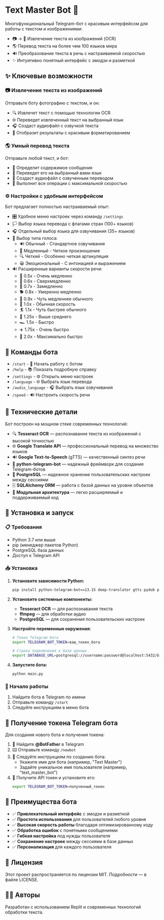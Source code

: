 # Text Master Bot 🤖

Многофункциональный Telegram-бот с красивым интерфейсом для работы с текстом и изображениями:
- 📷 → 📝 Извлечение текста из изображений (OCR)
- 🌎 Перевод текста на более чем 100 языков мира
- 🔊 Преобразование текста в речь с настраиваемой скоростью
- ✨ Интуитивно понятный интерфейс с эмодзи и разметкой

## ✨ Ключевые возможности

### 📷 Извлечение текста из изображений
Отправьте боту фотографию с текстом, и он:
- 🔍 Извлечет текст с помощью технологии OCR
- 🌐 Переведет извлеченный текст на выбранный язык
- 🎧 Создаст аудиофайл с озвучкой текста
- 💬 Отобразит результаты с красивым форматированием

### 🌎 Умный перевод текста
Отправьте любой текст, и бот:
- 📝 Определит содержимое сообщения
- 🔄 Переведет его на выбранный вами язык
- 🎵 Создаст аудиофайл с озвученным переводом
- 🚀 Выполнит все операции с максимальной скоростью

### ⚙️ Настройки с удобным интерфейсом
Бот предлагает полностью настраиваемый опыт:
- 🎛️ Удобное меню настроек через команду `/settings`
- 🏳️ Выбор языка перевода с флагами стран (100+ языков)
- 🎧 Отдельный выбор языка для озвучивания (35+ языков)
- 🎤 Выбор типа голоса:
  - 🔊 Обычный - Стандартное озвучивание
  - 🐢 Медленный - Четкое произношение
  - 🔍 Четкий - Особенно четкая артикуляция
  - 😀 Эмоциональный - С интонацией и выражением
- 🔊 Расширенные варианты скорости речи:
  - 🐢 0.5x - Очень медленно
  - 🦥 0.6x - Сверхмедленно
  - 🐌 0.7x - Замедленно
  - 🐕 0.8x - Умеренно медленно
  - 🚶 0.9x - Чуть медленнее обычного
  - 🏃 1.0x - Обычная скорость
  - 🏄 1.1x - Чуть быстрее обычного
  - 🚴 1.25x - Выше среднего 
  - 🏎️ 1.5x - Быстро
  - ✈️ 1.75x - Очень быстро
  - 🚀 2.0x - Максимально быстро

## 🤖 Команды бота

- `/start` - 👋 Начать работу с ботом
- `/help` - 📚 Показать подробную справку
- `/settings` - ⚙️ Открыть меню настроек
- `/language` - 🌐 Выбрать язык перевода
- `/audio_language` - 🎧 Выбрать язык озвучивания
- `/speed` - 🔊 Настроить скорость речи

## 🔧 Технические детали

Бот построен на мощном стеке современных технологий:
- 🔍 **Tesseract OCR** — распознавание текста из изображений с высокой точностью
- 🌐 **Google Translate API** — профессиональный перевод на множество языков
- 🔊 **Google Text-to-Speech** (gTTS) — качественный синтез речи 
- 🤖 **python-telegram-bot** — надежный фреймворк для создания Telegram-ботов
- 💾 **PostgreSQL** — надежное хранение пользовательских настроек между сессиями
- 🗄️ **SQLAlchemy ORM** — работа с базой данных на уровне объектов
- 🧩 **Модульная архитектура** — легко расширяемый и поддерживаемый код

## 🚀 Установка и запуск

### 📋 Требования
- Python 3.7 или выше
- pip (менеджер пакетов Python)
- PostgreSQL база данных
- Доступ к Telegram API

### 📥 Установка

1. **Установите зависимости Python:**
   ```bash
   pip install python-telegram-bot==13.15 deep-translator gtts pydub pytesseract pillow sqlalchemy psycopg2-binary
   ```

2. **Установите системные компоненты:**
   - **Tesseract OCR** — для распознавания текста
   - **ffmpeg** — для обработки аудио
   - **PostgreSQL** — для сохранения пользовательских настроек

3. **Настройте переменные окружения:**
   ```bash
   # Токен Telegram бота
   export TELEGRAM_BOT_TOKEN=ваш_токен_бота
   
   # Строка подключения к базе данных
   export DATABASE_URL=postgresql://username:password@localhost:5432/botdb
   ```

4. **Запустите бота:**
   ```bash
   python main.py
   ```

### 📱 Начало работы
1. Найдите бота в Telegram по имени
2. Отправьте команду `/start`
3. Следуйте инструкциям в меню бота

## 🔑 Получение токена Telegram бота

Для создания нового бота и получения токена:
1. 🤖 Найдите **@BotFather** в Telegram
2. ⌨️ Отправьте команду `/newbot`
3. 📝 Следуйте инструкциям по созданию бота:
   - Укажите имя для бота (например, "Text Master")
   - Задайте уникальное имя пользователя (например, "text_master_bot")
4. 🔐 Получите API токен и установите его:
   ```bash
   export TELEGRAM_BOT_TOKEN=полученный_токен
   ```

## 🌟 Преимущества бота
- ✅ **Привлекательный интерфейс** с эмодзи и разметкой
- ✅ **Простота использования** для пользователей любого уровня
- ✅ **Высокая скорость работы** благодаря оптимизированному коду
- ✅ **Обработка ошибок** с понятными сообщениями
- ✅ **Гибкая настройка** под нужды пользователя
- ✅ **Сохранение настроек** между сессиями в базе данных
- ✅ **Персонализация** для каждого пользователя

## 📄 Лицензия
Этот проект распространяется по лицензии MIT. Подробности — в файле LICENSE.

## 👨‍💻 Авторы
Разработан с использованием Replit и современных технологий обработки текста.
